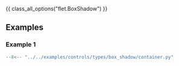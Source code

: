 {{ class_all_options("flet.BoxShadow") }}

## Examples

### Example 1

```python
--8<-- "../../examples/controls/types/box_shadow/container.py"
```
